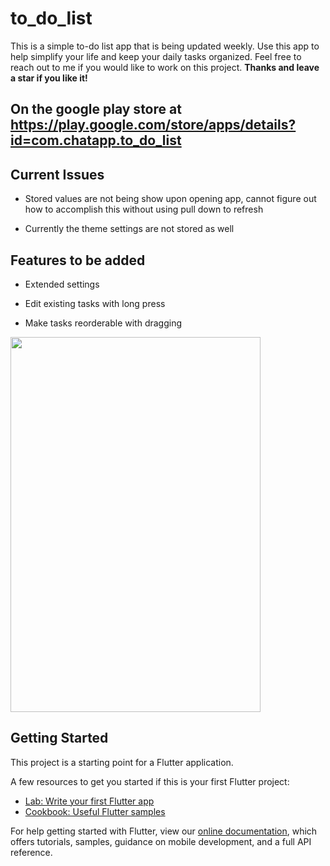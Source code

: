 
# to_do_list

This is a simple to-do list app that is being updated weekly. Use this app to help
simplify your life and keep your daily tasks organized. Feel free to reach out to me 
if you would like to work on this project. **Thanks and leave a star if you like it!**

## On the google play store at  https://play.google.com/store/apps/details?id=com.chatapp.to_do_list 

## Current Issues

- Stored values are not being show upon opening app, cannot figure out how to accomplish 
  this without using pull down to refresh
  
- Currently the theme settings are not stored as well

## Features to be added

- Extended settings

- Edit existing tasks with long press

- Make tasks reorderable with dragging


<img src="https://media.giphy.com/media/LOinkOSRnIRZyVlAus/giphy.gif" width="400" height="600" />

## Getting Started

This project is a starting point for a Flutter application.

A few resources to get you started if this is your first Flutter project:

- [Lab: Write your first Flutter app](https://flutter.io/docs/get-started/codelab)
- [Cookbook: Useful Flutter samples](https://flutter.io/docs/cookbook)

For help getting started with Flutter, view our 
[online documentation](https://flutter.io/docs), which offers tutorials, 
samples, guidance on mobile development, and a full API reference.
